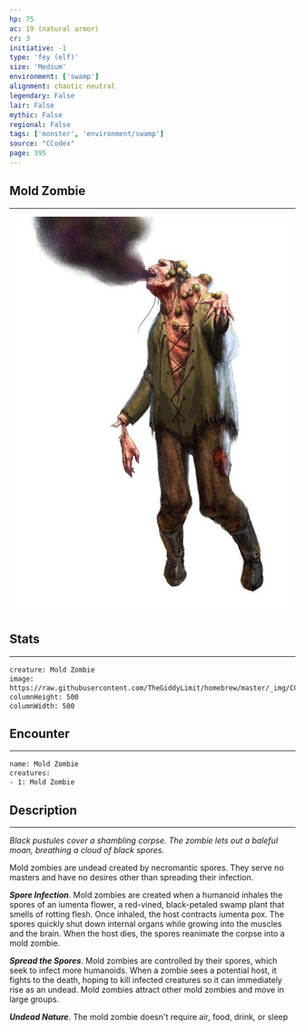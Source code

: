 ```yaml
---
hp: 75
ac: 19 (natural armor)
cr: 3
initiative: -1
type: 'fey (elf)'    
size: 'Medium'
environment: ['swamp']
alignment: chaotic neutral
legendary: False
lair: False
mythic: False
regional: False
tags: ['monster', 'environment/swamp']
source: "CCodex"
page: 395
---
```


## Mold Zombie
---

![|600](https://raw.githubusercontent.com/TheGiddyLimit/homebrew/master/_img/CCodex/Moldzombie.jpg)

## Stats
---

```statblock
creature: Mold Zombie
image: https://raw.githubusercontent.com/TheGiddyLimit/homebrew/master/_img/CCodex/moldzombie_token.png
columnHeight: 500
columnWidth: 500
```

## Encounter
---

```encounter-table
name: Mold Zombie
creatures:
- 1: Mold Zombie
```

## Description
---
_Black pustules cover a shambling corpse. The zombie lets out a baleful moan, breathing a cloud of black spores._

Mold zombies are undead created by necromantic spores. They serve no masters and have no desires other than spreading their infection.

**_Spore Infection_**. Mold zombies are created when a humanoid inhales the spores of an iumenta flower, a red-vined, black-petaled swamp plant that smells of rotting flesh. Once inhaled, the host contracts iumenta pox. The spores quickly shut down internal organs while growing into the muscles and the brain. When the host dies, the spores reanimate the corpse into a mold zombie.

**_Spread the Spores_**. Mold zombies are controlled by their spores, which seek to infect more humanoids. When a zombie sees a potential host, it fights to the death, hoping to kill infected creatures so it can immediately rise as an undead. Mold zombies attract other mold zombies and move in large groups.

**_Undead Nature_**. The mold zombie doesn't require air, food, drink, or sleep






